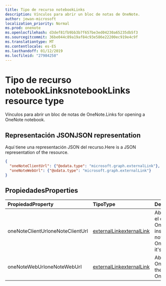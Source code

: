 ```yaml
---
title: Tipo de recurso notebookLinks
description: Vínculos para abrir un bloc de notas de OneNote.
author: jewan-microsoft
localization_priority: Normal
ms.prod: onenote
ms.openlocfilehash: d3def81fb9bb3b7f657be3ed04230a65235db5f3
ms.sourcegitcommit: 36be044c89a19af84c93e586e22200ec919e4c9f
ms.translationtype: MT
ms.contentlocale: es-ES
ms.lasthandoff: 01/12/2019
ms.locfileid: "27984258"
---
```

# <a name="notebooklinks-resource-type"></a><span data-ttu-id="7ab5c-103">Tipo de recurso notebookLinks</span><span class="sxs-lookup"><span data-stu-id="7ab5c-103">notebookLinks resource type</span></span>

<span data-ttu-id="7ab5c-104">Vínculos para abrir un bloc de notas de OneNote.</span><span class="sxs-lookup"><span data-stu-id="7ab5c-104">Links for opening a OneNote notebook.</span></span>

## <a name="json-representation"></a><span data-ttu-id="7ab5c-105">Representación JSON</span><span class="sxs-lookup"><span data-stu-id="7ab5c-105">JSON representation</span></span>

<span data-ttu-id="7ab5c-106">Aquí tiene una representación JSON del recurso.</span><span class="sxs-lookup"><span data-stu-id="7ab5c-106">Here is a JSON representation of the resource.</span></span>

<!-- {
  "blockType": "resource",
  "optionalProperties": [

  ],
  "@odata.type": "microsoft.graph.notebookLinks"
}-->

```json
{
  "oneNoteClientUrl": {"@odata.type": "microsoft.graph.externalLink"},
  "oneNoteWebUrl": {"@odata.type": "microsoft.graph.externalLink"}
}

```
## <a name="properties"></a><span data-ttu-id="7ab5c-107">Propiedades</span><span class="sxs-lookup"><span data-stu-id="7ab5c-107">Properties</span></span>
| <span data-ttu-id="7ab5c-108">Propiedad</span><span class="sxs-lookup"><span data-stu-id="7ab5c-108">Property</span></span>     | <span data-ttu-id="7ab5c-109">Tipo</span><span class="sxs-lookup"><span data-stu-id="7ab5c-109">Type</span></span>   |<span data-ttu-id="7ab5c-110">Descripción</span><span class="sxs-lookup"><span data-stu-id="7ab5c-110">Description</span></span>|
|:---------------|:--------|:----------|
|<span data-ttu-id="7ab5c-111">oneNoteClientUrl</span><span class="sxs-lookup"><span data-stu-id="7ab5c-111">oneNoteClientUrl</span></span>|[<span data-ttu-id="7ab5c-112">externalLink</span><span class="sxs-lookup"><span data-stu-id="7ab5c-112">externalLink</span></span>](externallink.md)|<span data-ttu-id="7ab5c-113">Abre el bloc de notas en el cliente nativo de OneNote si está instalado.</span><span class="sxs-lookup"><span data-stu-id="7ab5c-113">Opens the notebook in the OneNote native client if it's installed.</span></span>|
|<span data-ttu-id="7ab5c-114">oneNoteWebUrl</span><span class="sxs-lookup"><span data-stu-id="7ab5c-114">oneNoteWebUrl</span></span>|[<span data-ttu-id="7ab5c-115">externalLink</span><span class="sxs-lookup"><span data-stu-id="7ab5c-115">externalLink</span></span>](externallink.md)|<span data-ttu-id="7ab5c-116">Abre el bloc de notas en OneNote Online.</span><span class="sxs-lookup"><span data-stu-id="7ab5c-116">Opens the notebook in OneNote Online.</span></span>|

<!-- uuid: 8fcb5dbc-d5aa-4681-8e31-b001d5168d79
2015-10-25 14:57:30 UTC -->
<!-- {
  "type": "#page.annotation",
  "description": "notebookLinks resource",
  "keywords": "",
  "section": "documentation",
  "tocPath": ""
}-->
